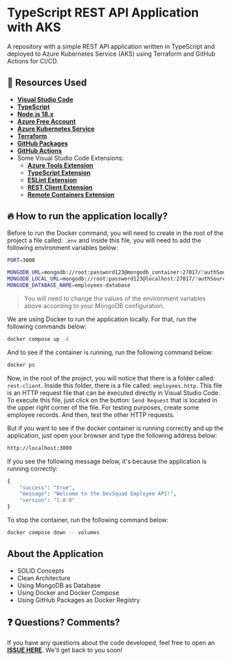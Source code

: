 # TypeScript REST API Application with AKS

A repository with a simple REST API application written in TypeScript and deployed to Azure Kubernetes Service (AKS) using Terraform and GitHub Actions for CI/CD.

## 🚀 Resources Used

- **[Visual Studio Code](https://code.visualstudio.com/?WT.mc_id=javascript-97470-gllemos)**
- **[TypeScript](https://www.typescriptlang.org/)**
- **[Node.js 18.x](https://nodejs.org/en/)**
- **[Azure Free Account](https://azure.microsoft.com/?WT.mc_id=javascript-97470-gllemos)**
- **[Azure Kubernetes Service](https://learn.microsoft.com/en-us/azure/aks/)**
- **[Terraform](https://www.hashicorp.com/products/terraform)**
- **[GitHub Packages](https://github.com/features/packages)**
- **[GitHub Actions](https://github.com/features/actions)**
- Some Visual Studio Code Extensions:
  - **[Azure Tools Extension](https://marketplace.visualstudio.com/items?itemName=ms-vscode.vscode-node-azure-pack&WT.mc_id=javascript-97470-gllemos)**
  - **[TypeScript Extension](https://marketplace.visualstudio.com/items?itemName=ms-vscode.vscode-typescript-next&WT.mc_id=javascript-97470-gllemos)**
  - **[ESLint Extension](https://marketplace.visualstudio.com/items?itemName=dbaeumer.vscode-eslint&WT.mc_id=javascript-97470-gllemos)**
  - **[REST Client Extension](https://marketplace.visualstudio.com/items?itemName=humao.rest-client&WT.mc_id=javascript-97470-gllemos)**
  - **[Remote Containers Extension](https://marketplace.visualstudio.com/items?itemName=ms-vscode-remote.remote-containers)**

## 🔥 How to run the application locally?

Before to run the Docker command, you will need to create in the root of the project a file called: `.env` and inside this file, you will need to add the following environment variables below:

```bash
PORT=3000

MONGODB_URL=mongodb://root:password123@mongodb_container:27017/?authSource=admin
MONGODB_LOCAL_URL=mongodb://root:password123@localhost:27017/?authSource=admin
MONGODB_DATABASE_NAME=employees-database
```

> You will need to change the values of the environment variables above according to your MongoDB configuration.

We are using Docker to run the application locally. For that, run the following commands below:

```bash
docker compose up -d
```

And to see if the container is running, run the following command below:

```bash
docker ps
```

Now, in the root of the project, you will notice that there is a folder called: `rest-client`. Inside this folder, there is a file called: `employees.http`. This file is an HTTP request file that can be executed directly in Visual Studio Code. To execute this file, just click on the button: `Send Request` that is located in the upper right corner of the file. For testing purposes, create some employee records. And then, test the other HTTP requests.

But if you want to see if the docker container is running correctly and up the application, just open your browser and type the following address below:

```bash
http://localhost:3000
```

If you see the following message below, it's because the application is running correctly:

```bash
{
    "success": "true",
    "message": "Welcome to the DevSquad Employee API!",
    "version": "1.0.0"
}
```

To stop the container, run the following command below:

```bash
docker compose down -- volumes
```

## About the Application

* SOLID Concepts
* Clean Architecture
* Using MongoDB as Database
* Using Docker and Docker Compose
* Using GitHub Packages as Docker Registry

## ❓ Questions? Comments? 

If you have any questions about the code developed, feel free to open an **[ISSUE HERE](https://github.com/glaucia86/api-rest-ts-aks/issues)**. We'll get back to you soon!
